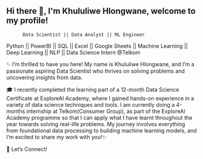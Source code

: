 ## Hi there 👋, I'm Khululiwe Hlongwane, welcome to my profile!
          Data Scientist || Data Analyst || ML Engineer
Python || PowerBI || SQL || Excel || Google Sheets || Machine Learning || Deep Learning || NLP || Data Science Intern @Telkom

✨ I’m thrilled to have you here! My name is Khululiwe Hlongwane, and I’m a passionate aspiring Data Scientist who thrives on solving problems and uncovering insights from data.

🎓 I recently completed the learning part of a 12-month Data Science Certificate at ExploreAI Academy, where I gained hands-on experience in a variety of data science techniques and tools. I am currently doing a 4-months internship  at Telkom(Consumer Group), as part of the ExploreAI Academy programme so that I can apply what I have learnt throughout the year towards solving real-life problems. My journey involves everything from foundational data processing to building machine learning models, and I’m excited to share my work with you!✨
<!--


Here are some ideas to get you started:

- 🔭 I’m currently working on PowerBI Interactive dashboard (Telkom) and my personal project(ExploreAI Academy)
- 🌱 In my free time, I’m currently learning for the AWS Cloud Practitioner Certification exam, and occasionally attend and participate in hackathons
- 💬 Ask me about PowerBI, SQL
- 📫 How to reach me: khululiwehlongwane30@gmail.com
-->
🤝 Let’s Connect!
